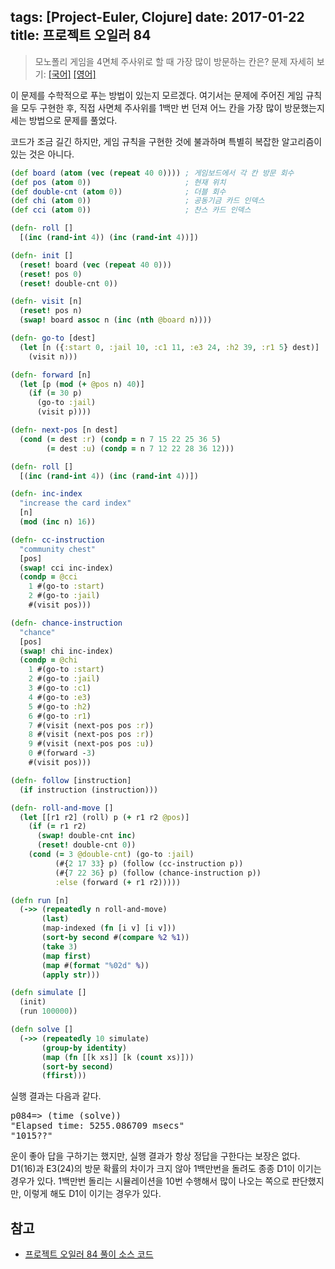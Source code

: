 tags: [Project-Euler, Clojure]
date: 2017-01-22
title: 프로젝트 오일러 84
---
> 모노폴리 게임을 4면체 주사위로 할 때 가장 많이 방문하는 칸은?
> 문제 자세히 보기: [[국어]](http://euler.synap.co.kr/prob_detail.php?id=84) [[영어]](https://projecteuler.net/problem=84)

이 문제를 수학적으로 푸는 방법이 있는지 모르겠다. 여기서는 문제에 주어진 게임 규칙을 모두 구현한 후, 직접 사면체 주사위를 1백만 번 던져 어느 칸을 가장 많이 방문했는지 세는 방법으로 문제를 풀었다.
<!--more-->

코드가 조금 길긴 하지만, 게임 규칙을 구현한 것에 불과하며 특별히 복잡한 알고리즘이 있는 것은 아니다.

```clojure
(def board (atom (vec (repeat 40 0)))) ; 게임보드에서 각 칸 방문 회수
(def pos (atom 0))                     ; 현재 위치
(def double-cnt (atom 0))              ; 더블 회수
(def chi (atom 0))                     ; 공동기금 카드 인덱스
(def cci (atom 0))                     ; 찬스 카드 인덱스

(defn- roll []
  [(inc (rand-int 4)) (inc (rand-int 4))])

(defn- init []
  (reset! board (vec (repeat 40 0)))
  (reset! pos 0)
  (reset! double-cnt 0))

(defn- visit [n]
  (reset! pos n)
  (swap! board assoc n (inc (nth @board n))))

(defn- go-to [dest]
  (let [n ({:start 0, :jail 10, :c1 11, :e3 24, :h2 39, :r1 5} dest)]
    (visit n)))

(defn- forward [n]
  (let [p (mod (+ @pos n) 40)]
    (if (= 30 p)
      (go-to :jail)
      (visit p))))

(defn- next-pos [n dest]
  (cond (= dest :r) (condp = n 7 15 22 25 36 5)
        (= dest :u) (condp = n 7 12 22 28 36 12)))

(defn- roll []
  [(inc (rand-int 4)) (inc (rand-int 4))])

(defn- inc-index
  "increase the card index"
  [n]
  (mod (inc n) 16))

(defn- cc-instruction
  "community chest"
  [pos]
  (swap! cci inc-index)
  (condp = @cci
    1 #(go-to :start)
    2 #(go-to :jail)
    #(visit pos)))

(defn- chance-instruction
  "chance"
  [pos]
  (swap! chi inc-index)
  (condp = @chi
    1 #(go-to :start)
    2 #(go-to :jail)
    3 #(go-to :c1)
    4 #(go-to :e3)
    5 #(go-to :h2)
    6 #(go-to :r1)
    7 #(visit (next-pos pos :r))
    8 #(visit (next-pos pos :r))
    9 #(visit (next-pos pos :u))
    0 #(forward -3)
    #(visit pos)))

(defn- follow [instruction]
  (if instruction (instruction)))

(defn- roll-and-move []
  (let [[r1 r2] (roll) p (+ r1 r2 @pos)]
    (if (= r1 r2)
      (swap! double-cnt inc)
      (reset! double-cnt 0))
    (cond (= 3 @double-cnt) (go-to :jail)
          (#{2 17 33} p) (follow (cc-instruction p))
          (#{7 22 36} p) (follow (chance-instruction p))
          :else (forward (+ r1 r2)))))

(defn run [n]
  (->> (repeatedly n roll-and-move)
       (last)
       (map-indexed (fn [i v] [i v]))
       (sort-by second #(compare %2 %1))
       (take 3)
       (map first)
       (map #(format "%02d" %))
       (apply str)))

(defn simulate []
  (init)
  (run 100000))

(defn solve []
  (->> (repeatedly 10 simulate)
       (group-by identity)
       (map (fn [[k xs]] [k (count xs)]))
       (sort-by second)
       (ffirst)))
```

실행 결과는 다음과 같다.

<pre class="console">
p084=> (time (solve))
"Elapsed time: 5255.086709 msecs"
"1015??"
</pre>

운이 좋아 답을 구하기는 했지만, 실행 결과가 항상 정답을 구한다는 보장은 없다. D1(16)과 E3(24)의 방문 확률의 차이가 크지 않아 1백만번을 돌려도 종종 D1이 이기는 경우가 있다. 1백만번 돌리는 시뮬레이션을 10번 수행해서 많이 나오는 쪽으로 판단했지만, 이렇게 해도 D1이 이기는 경우가 있다.

## 참고
* [프로젝트 오일러 84 풀이 소스 코드](https://github.com/ntalbs/euler/blob/master/src/p084.clj)

